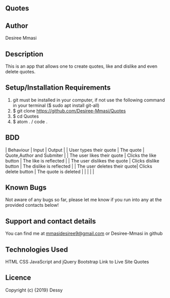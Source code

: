 ## Quotes
## Author
Desiree Mmasi
## Description
This is an app that allows one to create quotes, like and dislike and even delete quotes. 

## Setup/Installation Requirements
1. git must be installed in your computer, if not use the following command in your terminal ($ sudo apt install git-all)
2. $ git clone https://github.com/Desiree-Mmasi/Quotes
3. $ cd Quotes
4. $ atom . / code .


## BDD

| Behaviour	                  | Input	                | Output                    |
| User types their quote	  | The quote               | Quote,Author and Submiter |
| The user likes their quote  | Clicks the like button  | The like is reflected     |
| The user dislikes the quote | Clicks  dislike button  | The dislike is reflected  |
| The user deletes their quote| Clicks delete button    | The quote is deleted      |  |                             |                         |                           |


## Known Bugs

Not aware of any bugs so far, please let me know if you run into any at the provided contacts below!

## Support and contact details
You can find me at mmasidesiree9@gmail.com or Desiree-Mmasi in github

## Technologies Used
HTML
CSS
JavaScript and jQuery
Bootstrap
Link to Live Site
Quotes

## Licence
Copyright (c) {2019} Dessy